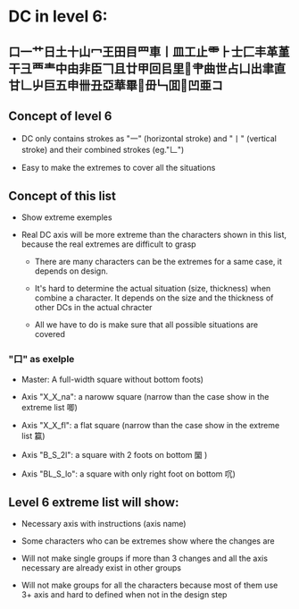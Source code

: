 # DC in level 6:

## 口一艹日土十山冖王田目罒車丨皿工止⻗⺊士匚丰革堇干彐覀龶中由非臣𠃍且廿甲回㠯里𫝀肀曲世占凵出聿直甘𠃊屮巨五申卌丑亞華畢𦣞毌𠃑囬𠁁凹亜コ

## Concept of level 6

- DC only contains strokes as "一" (horizontal stroke) and "丨" (vertical stroke) and their combined strokes (eg."𠃊")

- Easy to make the extremes to cover all the situations

## Concept of this list

- Show extreme exemples

- Real DC axis will be more extreme than the characters shown in this list, because the real extremes are difficult to grasp
    
    - There are many characters can be the extremes for a same case, it depends on design.

    - It's hard to determine the actual situation (size, thickness) when combine a character. It depends on the size and the thickness of other DCs in the actual chracter
    
    - All we have to do is make sure that all possible situations are covered

### "口" as exelple

- Master: A full-width square without bottom foots)

- Axis "X_X_na": a naroww square (narrow than the case show in the extreme list 唧)

- Axis "X_X_fl": a flat square (narrow than the case show in the extreme list 籯)

- Axis "B_S_2l": a square with 2 foots on bottom 圞 )

- Axis "BL_S_lo": a square with only right foot on bottom 㕴)

## Level 6 extreme list will show:

- Necessary axis with instructions (axis name)

- Some characters who can be extremes show where the changes are

- Will not make single groups if more than 3 changes and all the axis necessary are already exist in other groups

- Will not make groups for all the characters because most of them use 3+ axis and hard to defined when not in the design step








